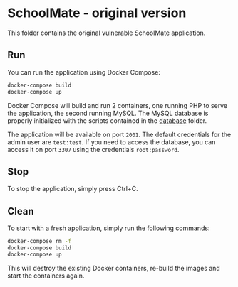 # SchoolMate - original version
This folder contains the original vulnerable SchoolMate application.

## Run
You can run the application using Docker Compose:
```bash
docker-compose build
docker-compose up
```

Docker Compose will build and run 2 containers, one running PHP to serve the application, the second running MySQL.
The MySQL database is properly initialized with the scripts contained in the [database](../database) folder.

The application will be available on port `2001`.
The default credentials for the admin user are `test:test`.
If you need to access the database, you can access it on port `3307` using the credentials `root:password`.

## Stop
To stop the application, simply press Ctrl+C.

## Clean
To start with a fresh application, simply run the following commands:
```bash
docker-compose rm -f
docker-compose build
docker-compose up
```
This will destroy the existing Docker containers, re-build the images and start the containers again.
